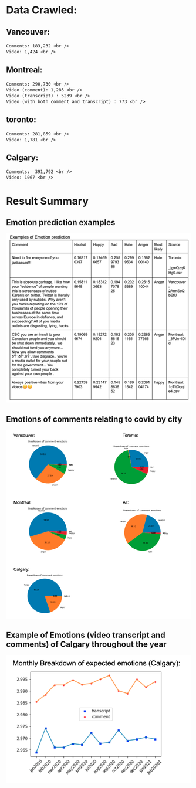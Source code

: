 # Data Crawled:

## Vancouver:<br />
	Comments: 183,232 <br />
	Video: 1,424 <br />

## Montreal: <br />
	Comments: 290,730 <br />
	Video (comment): 1,285 <br />
	Video (transcript) : 5239 <br />
	Video (with both comment and transcript) : 773 <br />

## toronto: <br />
	Comments: 281,859 <br />
	Video: 1,781 <br />

## Calgary: <br />
	Comments:  391,792 <br />
	Video: 1067 <br />
  
  
 # Result Summary
 
 ## Emotion prediction examples
 ![alt text](https://github.com/linusfoo/COVID-19-comments-analysis/blob/main/emotion%20pred.png)
 
 ## Emotions of comments relating to covid by city
 
 ![alt text](https://github.com/linusfoo/COVID-19-comments-analysis/blob/main/emotion_breakdown_by_cities.png)

## Example of Emotions (video transcript and comments) of Calgary throughout the year
![alt text](https://github.com/linusfoo/COVID-19-comments-analysis/blob/main/transcript%20vs%20comments.png)
  
  

